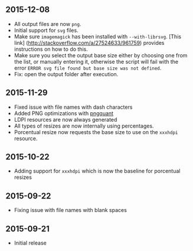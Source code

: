 ## 2015-12-08

- All output files are now `png`.
- Initial support for `svg` files.
 - Make sure `imagemagick` has been installed with `--with-librsvg`. [This link] (http://stackoverflow.com/a/27524633/961759) provides instructions on how to do this.
 - Make sure you select the output base size either by choosing one from the list, or manually entering it, otherwise the script will fail with the error `ERROR svg file found but base size was not defined`.
- Fix: open the output folder after execution.


## 2015-11-29

- Fixed issue with file names with dash characters
- Added PNG optimizations with [pngquant](https://pngquant.org/)
- LDPI resources are now always generated
- All types of resizes are now internally using percentages.
- Porcentual resize now requests the base size to use on the `xxxhdpi` resource.


## 2015-10-22

- Adding support for `xxxhdpi` which is now the baseline for porcentual resizes


## 2015-09-22

- Fixing issue with file names with blank spaces


## 2015-09-21

- Initial release